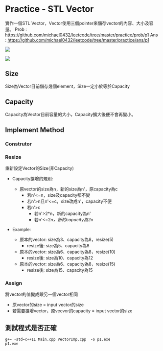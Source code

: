 # Practice - STL Vector

實作一個STL Vector，Vector使用三個pointer來儲存vector的內容、大小及容量。
Prob : https://github.com/michael0432/leetcode/tree/master/practice/prob/p1
Ans : https://github.com/michael0432/leetcode/tree/master/practice/ans/p1

![](https://i.imgur.com/yrM3uxy.png)

![](https://i.imgur.com/XmeWnx1.png)

## Size
Size為Vector目前儲存幾個element，Size一定小於等於Capacity

## Capacity
Capacity為Vector目前容量的大小，Capacity擴大後便不會再變小。

## Implement Method

### Construtor

### Resize
重新設定Vector的Size(非Capacity)

* Capacity擴增的規則:
    * 原vector的size為n，新的size為n'，原capacity為c
        * 若n'<=n，size及capacity都不變
        * 若n'>n且n'<=c，size改成n'，capacity不便
        * 若n'>c
            * 若n'>2*n，新的capacity為n'
            * 若n'<=2*n，新的capacity為2*n

* Example:
    * 原本的vector: size為3、capacity為8，resize(5)
        * resize後: size為5、capacity為8
    * 原本的vector: size為6、capacity為8，resize(10)
        * resize後: size為10、capacity為12
    * 原本的vector: size為6、capacity為8，resize(15)
        * resize後: size為15、capacity為15

### Assign
將vector的值變成跟另一個vector相同

* 原vector的size = input vector的size
* 若需要擴增vector，原vecvor的capacity = input vector的size

## 測試程式是否正確

```
g+= -std=c++11 Main.cpp VectorImp.cpp  -o p1.exe
p1.exe

```
